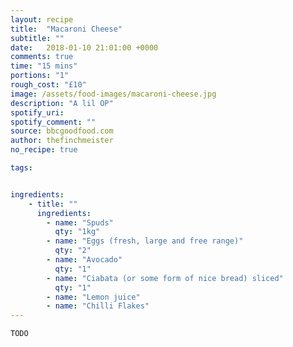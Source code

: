 ```yaml
---
layout: recipe
title:  "Macaroni Cheese"
subtitle: ""
date:   2018-01-10 21:01:00 +0000
comments: true
time: "15 mins"
portions: "1"
rough_cost: "£10"
image: /assets/food-images/macaroni-cheese.jpg
description: "A lil OP"
spotify_uri:
spotify_comment: ""
source: bbcgoodfood.com
author: thefinchmeister
no_recipe: true

tags: 


ingredients:
    - title: ""
      ingredients:
        - name: "Spuds"
          qty: "1kg"
        - name: "Eggs (fresh, large and free range)"
          qty: "2"
        - name: "Avocado"
          qty: "1"
        - name: "Ciabata (or some form of nice bread) sliced"
          qty: "1"
        - name: "Lemon juice"
        - name: "Chilli Flakes"
---
```


```
TODO
```